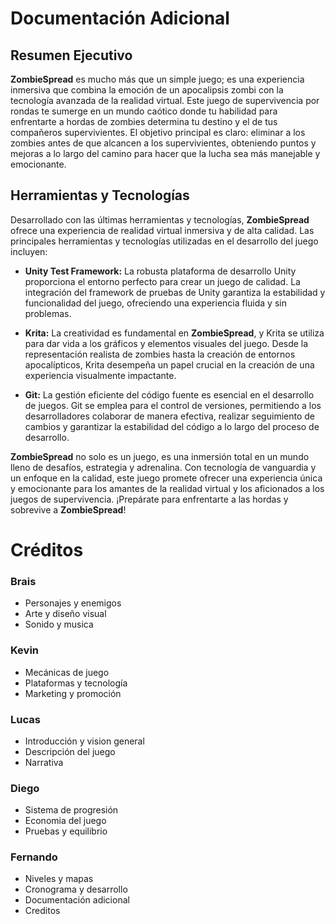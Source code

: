 # Documentación Adicional
## Resumen Ejecutivo

**ZombieSpread** es mucho más que un simple juego; es una experiencia inmersiva que combina la emoción de un apocalipsis zombi con la tecnología avanzada de la realidad virtual. Este juego de supervivencia por rondas te sumerge en un mundo caótico donde tu habilidad para enfrentarte a hordas de zombies determina tu destino y el de tus compañeros supervivientes. El objetivo principal es claro: eliminar a los zombies antes de que alcancen a los supervivientes, obteniendo puntos y mejoras a lo largo del camino para hacer que la lucha sea más manejable y emocionante.

## Herramientas y Tecnologías

Desarrollado con las últimas herramientas y tecnologías, **ZombieSpread** ofrece una experiencia de realidad virtual inmersiva y de alta calidad. Las principales herramientas y tecnologías utilizadas en el desarrollo del juego incluyen:

- **Unity Test Framework:** La robusta plataforma de desarrollo Unity proporciona el entorno perfecto para crear un juego de calidad. La integración del framework de pruebas de Unity garantiza la estabilidad y funcionalidad del juego, ofreciendo una experiencia fluida y sin problemas.

- **Krita:** La creatividad es fundamental en **ZombieSpread**, y Krita se utiliza para dar vida a los gráficos y elementos visuales del juego. Desde la representación realista de zombies hasta la creación de entornos apocalípticos, Krita desempeña un papel crucial en la creación de una experiencia visualmente impactante.

- **Git:** La gestión eficiente del código fuente es esencial en el desarrollo de juegos. Git se emplea para el control de versiones, permitiendo a los desarrolladores colaborar de manera efectiva, realizar seguimiento de cambios y garantizar la estabilidad del código a lo largo del proceso de desarrollo.

**ZombieSpread** no solo es un juego, es una inmersión total en un mundo lleno de desafíos, estrategia y adrenalina. Con tecnología de vanguardia y un enfoque en la calidad, este juego promete ofrecer una experiencia única y emocionante para los amantes de la realidad virtual y los aficionados a los juegos de supervivencia. ¡Prepárate para enfrentarte a las hordas y sobrevive a **ZombieSpread**!
# Créditos
### Brais
- Personajes y enemigos
- Arte y diseño visual
- Sonido y musica
### Kevin
- Mecánicas de juego
- Plataformas y tecnología
- Marketing y promoción
### Lucas
- Introducción y vision general
- Descripción del juego
- Narrativa
### Diego
- Sistema de progresión
- Economia del juego
- Pruebas y equilibrio
### Fernando
- Niveles y mapas
- Cronograma y desarrollo
- Documentación adicional
- Creditos
